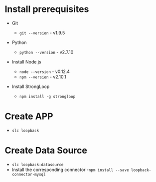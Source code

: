 # Install prerequisites
* Git
  - `git --version` - v1.9.5
* Python 
  - `python --version` - v2.7.10

* Install Node.js
  - `node --version` - v0.12.4
  - `npm --version` - v2.10.1

* Install StrongLoop
  - `npm install -g strongloop`

# Create APP
* `slc loopback`

# Create Data Source
* `slc loopback:datasource`
* Install the corresponding connector
    -`npm install --save loopback-connector-mysql`
